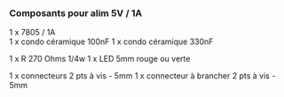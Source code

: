 
### Composants pour alim 5V / 1A 
1 x 7805 / 1A  
1 x condo céramique 100nF
1 x condo céramique 330nF

1 x R 270 Ohms 1/4w 
1 x LED 5mm rouge ou verte

1 x connecteurs 2 pts à vis - 5mm
1 x connecteur à brancher 2 pts à vis - 5mm
